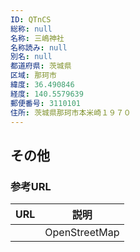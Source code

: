 ```yaml
---
ID: QTnCS
総称: null
名称: 三嶋神社
名称読み: null
別名: null
都道府県: 茨城県
区域: 那珂市
緯度: 36.490846
経度: 140.5579639
郵便番号: 3110101
住所: 茨城県那珂市本米崎１９７０
---
```


## その他

### 参考URL

| URL | 説明          |
| --- | ------------- |
|     | OpenStreetMap |
